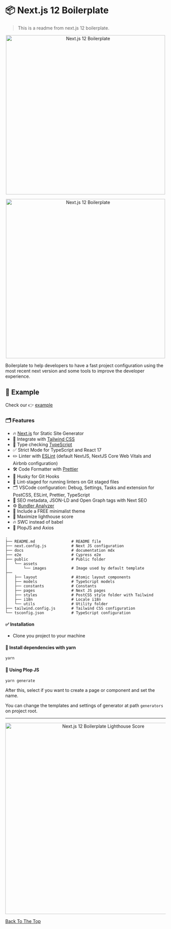 <a name="read-me-template" />

# 📦 Next.js 12 Boilerplate

> This is a readme from next.js 12 boilerplate.

<p align="center">
    <img src="https://github.com/jsdeveloperr/nextjs-boilerplate/blob/master/public/assets/nextjs12-boilerplate.png" width="500" alt="Next.js 12 Boilerplate" />
</p>

<p align="center">
    <img src="https://github.com/jsdeveloperr/nextjs-boilerplate/blob/master/public/assets/git.clone.gif" width="500" alt="Next.js 12 Boilerplate" />
</p>

Boilerplate to help developers to have a fast project configuration using the most recent next version and some tools to improve the developer experience.

## :rocket: Example

Check our 👉 [example](https://nextjs-12-boilerplate.vercel.app)

### 🗂 Features

- 🔥 [Next.js](https://nextjs.org) for Static Site Generator
- 🎨 Integrate with [Tailwind CSS](https://tailwindcss.com)
- 🎉 Type checking [TypeScript](https://www.typescriptlang.org)
- ✅ Strict Mode for TypeScript and React 17
- ✏️ Linter with [ESLint](https://eslint.org) (default NextJS, NextJS Core Web Vitals and Airbnb configuration)
- 🛠 Code Formatter with [Prettier](https://prettier.io)
- 🦊 Husky for Git Hooks
- 🚫 Lint-staged for running linters on Git staged files
- 🗂 VSCode configuration: Debug, Settings, Tasks and extension for PostCSS, ESLint, Prettier, TypeScript
- 🤖 SEO metadata, JSON-LD and Open Graph tags with Next SEO
- ⚙️ [Bundler Analyzer](https://www.npmjs.com/package/@next/bundle-analyzer)
- 🌈 Include a FREE minimalist theme
- 💯 Maximize lighthouse score
- 🔥 SWC instead of babel
- 🎉 PlopJS and Axios

```
.
├── README.md                # README file
├── next.config.js           # Next JS configuration
├── docs                     # documentation mdx
├── e2e                      # Cypress e2e
├── public                   # Public folder
│   └── assets
│       └── images           # Image used by default template
├──
│   ├── layout               # Atomic layout components
│   ├── models               # TypeScript models
│   ├── constants            # Constants
│   ├── pages                # Next JS pages
│   ├── styles               # PostCSS style folder with Tailwind
│   ├── i18n                 # Locale i18n
│   └── utils                # Utility folder
├── tailwind.config.js       # Tailwind CSS configuration
└── tsconfig.json            # TypeScript configuration
```

#### ✅ Installation

- Clone you project to your machine

#### 🚀 Install dependencies with yarn

```html
yarn
```

#### 🎉 Using Plop JS

```html
yarn generate
```

After this, select if you want to create a page or component and set the name.

You can change the templates and settings of generator at path `generators` on project root.

---

<p align="center">
    <img src="https://github.com/jsdeveloperr/nextjs-boilerplate/blob/master/public/assets/lighthouse-score.gif" width="600" alt="Next.js 12 Boilerplate Lighthouse Score" />
</p>

[Back To The Top](#read-me-template)
